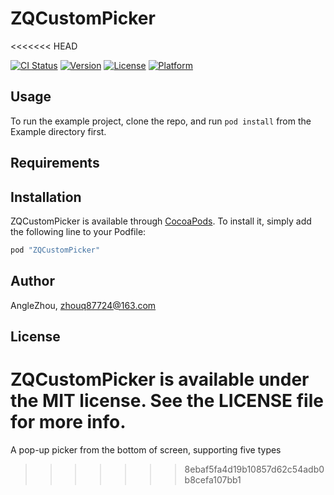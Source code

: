 # ZQCustomPicker
<<<<<<< HEAD

[![CI Status](http://img.shields.io/travis/AngleZhou/ZQCustomPicker.svg?style=flat)](https://travis-ci.org/AngleZhou/ZQCustomPicker)
[![Version](https://img.shields.io/cocoapods/v/ZQCustomPicker.svg?style=flat)](http://cocoapods.org/pods/ZQCustomPicker)
[![License](https://img.shields.io/cocoapods/l/ZQCustomPicker.svg?style=flat)](http://cocoapods.org/pods/ZQCustomPicker)
[![Platform](https://img.shields.io/cocoapods/p/ZQCustomPicker.svg?style=flat)](http://cocoapods.org/pods/ZQCustomPicker)

## Usage

To run the example project, clone the repo, and run `pod install` from the Example directory first.

## Requirements

## Installation

ZQCustomPicker is available through [CocoaPods](http://cocoapods.org). To install
it, simply add the following line to your Podfile:

```ruby
pod "ZQCustomPicker"
```

## Author

AngleZhou, zhouq87724@163.com

## License

ZQCustomPicker is available under the MIT license. See the LICENSE file for more info.
=======
A pop-up picker from the bottom of screen, supporting five types
>>>>>>> 8ebaf5fa4d19b10857d62c54adb0b8cefa107bb1
